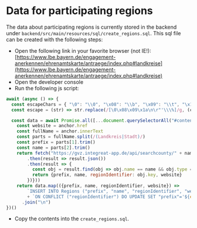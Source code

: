 # Data for participating regions

The data about participating regions is currently stored in the backend under `backend/src/main/resources/sql/create_regions.sql`.
This sql file can be created with the following steps:
* Open the following link in your favorite browser (not IE!):
  [https://www.lbe.bayern.de/engagement-anerkennen/ehrenamtskarte/antraege/index.php#landkreise](https://www.lbe.bayern.de/engagement-anerkennen/ehrenamtskarte/antraege/index.php#landkreise)
* Open the developer console
* Run the following js script:

```js
await (async () => {
  const escapeChars = { "\0": "\\0", "\x08": "\\b", "\x09": "\\t", "\x1a": "\\z", "\n": "\\n", "\r": "\\r", "\"": "\\\"", "'": "\\'", "%": "\\%"}
  const escape = (str) => str.replace(/[\0\x08\x09\x1a\n\r"'\\\%]/g, (char) => (char in escapeChars) ? escapeChars[char] : char)

  const data = await Promise.all([...document.querySelectorAll("#content>ul>li>a")].map(anchor => {
    const website = anchor.href
    const fullName = anchor.innerText
    const parts = fullName.split(/(Landkreis|Stadt)/)
    const prefix = parts[1].trim()
    const name = parts[2].trim()
    return fetch("https://gvz.integreat-app.de/api/searchcounty/" + name)
        .then(result => result.json())
        .then(result => {
          const obj = result.find(obj => obj.name == name && obj.type == (prefix == "Stadt" ? "Kreisfreie Stadt" : "Landkreis"))
          return {prefix, name, regionIdentifier: obj.key, website}
        })}))
    return data.map(({prefix, name, regionIdentifier, website}) =>
        `INSERT INTO Regions ("prefix", "name", "regionIdentifier", "website") VALUES ('${escape(prefix)}', '${escape(name)}', '${escape(regionIdentifier)}', '${escape(website)}') `
        + `ON CONFLICT ("regionIdentifier") DO UPDATE SET "prefix"='${escape(prefix)}', "name"='${escape(name)}', "website"='${escape(website)}';`)
      .join("\n")
})()
```

* Copy the contents into the `create_regions.sql`.
